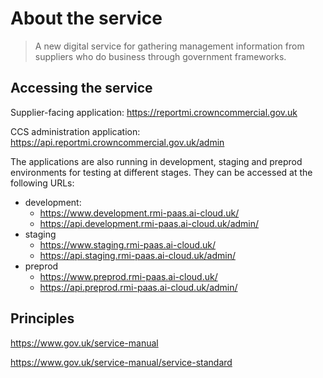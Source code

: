 # About the service

> A new digital service for gathering management information from suppliers
> who do business through government frameworks.


## Accessing the service

Supplier-facing application: https://reportmi.crowncommercial.gov.uk

CCS administration application: https://api.reportmi.crowncommercial.gov.uk/admin

The applications are also running in development, staging and preprod environments for testing at different stages. They can be accessed at the following URLs:

- development:
    * https://www.development.rmi-paas.ai-cloud.uk/
    * https://api.development.rmi-paas.ai-cloud.uk/admin/
- staging
    * https://www.staging.rmi-paas.ai-cloud.uk/
    * https://api.staging.rmi-paas.ai-cloud.uk/admin/
- preprod
    * https://www.preprod.rmi-paas.ai-cloud.uk/
    * https://api.preprod.rmi-paas.ai-cloud.uk/admin/

## Principles
https://www.gov.uk/service-manual

https://www.gov.uk/service-manual/service-standard
